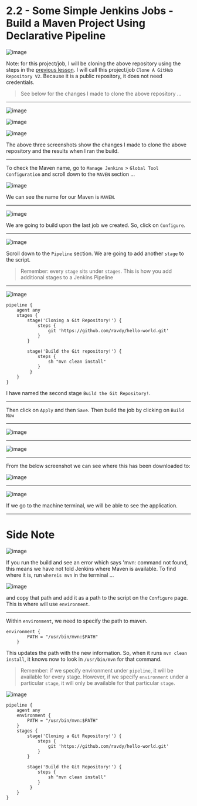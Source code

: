 # 2.2 - Some Simple Jenkins Jobs - Build a Maven Project Using Declarative Pipeline

![image](https://user-images.githubusercontent.com/107522496/215789965-24ae5fcf-b5fb-419e-873f-3149dc996ee5.png)

Note: for this project/job, I will be cloning the above repository using the steps in the [previous lesson](https://github.com/NwCoder21/Jenkins/blob/main/Jenkins/Learn%20Continious%20Integration%20with%20Jenkins/2.1.%20Some%20Simple%20jenkins%20Jobs%20-%20How%20to%20Clone%20A%20GitHub%20Repository%20-%20How%20to%20Clone%20A%20GitHub%20Repository.md). I will call this project/job `Clone A GitHub Repository V2`. Because it is a public repository, it does not need credentials. 

> See below for the changes I made to clone the above repository ...

---

![image](https://user-images.githubusercontent.com/107522496/215792389-54848379-a74b-4315-a2fd-6cd34421d4dc.png)

![image](https://user-images.githubusercontent.com/107522496/215792496-d853b7c6-e2c2-42c1-a759-d55012487ce2.png)

![image](https://user-images.githubusercontent.com/107522496/215791949-12a086d6-b47b-4cec-91ff-187cdd0d27bd.png)

The above three screenshots show the changes I made to clone the above repository and the results when I ran the build.

---


To check the Maven name, go to `Manage Jenkins` > `Global Tool Configuration` and scroll down to the `MAVEN` section ...

![image](https://user-images.githubusercontent.com/107522496/215782914-01513b84-e411-4ba1-8e77-8cff1d375dcd.png)

We can see the name for our Maven is `MAVEN`.

---

![image](https://user-images.githubusercontent.com/107522496/215792682-54d82ec7-bfca-4aca-a919-e0710a4a167c.png)

We are going to build upon the last job we created. So, click on `Configure`.

---

![image](https://user-images.githubusercontent.com/107522496/215793036-e2ddde78-6580-4fe3-96c5-d0f1337a9a09.png)

Scroll down to the `Pipeline` section. We are going to add another `stage` to the script.

> Remember: every `stage` sits under `stages`. This is how you add additional stages to a Jenkins Pipeline

---

![image](https://user-images.githubusercontent.com/107522496/215794563-738b0a67-8754-49ce-9740-0de09c473af8.png)

```
pipeline {
    agent any
    stages {
        stage('Cloning a Git Repository!') {
            steps {
                git 'https://github.com/ravdy/hello-world.git'
            }
        }
        
        stage('Build the Git repository!') {
            steps {
                sh "mvn clean install"
            }
         }
    }
}
```

I have named the second stage `Build the Git Repository!`.

---

Then click on `Apply` and then `Save`. Then build the job by clicking on `Build Now`

---

![image](https://user-images.githubusercontent.com/107522496/215794910-0305e549-1f45-4209-8527-66a15fb4897f.png)

---

![image](https://user-images.githubusercontent.com/107522496/215795561-07bc3bb5-6a95-417f-babb-fe2e9546c99d.png)

---

From the below screenshot we can see where this has been downloaded to:

![image](https://user-images.githubusercontent.com/107522496/215797100-d64dc5ec-815d-44ce-a8ce-c6313ec23c04.png)

---

![image](https://user-images.githubusercontent.com/107522496/215797714-f505cf46-40bb-4e25-a2eb-302fcbfd61d3.png)

If we go to the machine terminal, we will be able to see the application.

---

# Side Note

![image](https://user-images.githubusercontent.com/107522496/215798564-33608240-508c-46f8-88af-da292c4cbe64.png)

If you run the build and see an error which says 'mvn: command not found, this means we have not told Jenkins where Maven is available. To find where it is, run `whereis mvn` in the terminal ...

![image](https://user-images.githubusercontent.com/107522496/215799050-15e4c075-cab8-444d-b7a4-c49a1addc678.png)

and copy that path and add it as a path to the script on the `Configure` page. This is where will use `environment`.

---

Within `environment`, we need to specify the path to maven.

```
environment {
        PATH = "/usr/bin/mvn:$PATH"
    }
```

This updates the path with the new information. So, when it runs `mvn clean install`, it knows now to look in `/usr/bin/mvn` for that command. 

> Remember: if we specify environment under `pipeline`, it will be available for every stage. However, if we specify `environment` under a particular `stage`, it will only be available for that particular `stage`.

![image](https://user-images.githubusercontent.com/107522496/215801217-fac86ac7-7739-444f-87e8-14021215f28b.png)

```jenkins
pipeline {
    agent any
    environment {
        PATH = "/usr/bin/mvn:$PATH"
    }
    stages {
        stage('Cloning a Git Repository!') {
            steps {
                git 'https://github.com/ravdy/hello-world.git'
            }
        }
        
        stage('Build the Git Repository!') {
            steps {
                sh "mvn clean install"
            }
         }
    }
}
```










